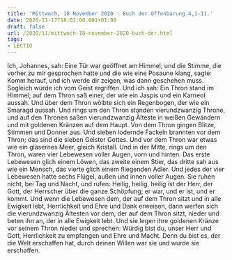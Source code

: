 ```yaml
---
title: 'Mittwoch, 18 November 2020 : Buch der Offenbarung 4,1-11.'
date: 2020-11-17T18:02:00.001+01:00
draft: false
url: /2020/11/mittwoch-18-november-2020-buch-der.html
tags: 
- LECTIO
---
```


Ich, Johannes, sah: Eine Tür war geöffnet am Himmel; und die Stimme, die vorher zu mir gesprochen hatte und die wie eine Posaune klang, sagte: Komm herauf, und ich werde dir zeigen, was dann geschehen muss. Sogleich wurde ich vom Geist ergriffen. Und ich sah: Ein Thron stand im Himmel; auf dem Thron saß einer, der wie ein Jaspis und ein Karneol aussah. Und über dem Thron wölbte sich ein Regenbogen, der wie ein Smaragd aussah. Und rings um den Thron standen vierundzwanzig Throne, und auf den Thronen saßen vierundzwanzig Älteste in weißen Gewändern und mit goldenen Kränzen auf dem Haupt. Von dem Thron gingen Blitze, Stimmen und Donner aus. Und sieben lodernde Fackeln brannten vor dem Thron; das sind die sieben Geister Gottes. Und vor dem Thron war etwas wie ein gläsernes Meer, gleich Kristall. Und in der Mitte, rings um den Thron, waren vier Lebewesen voller Augen, vorn und hinten. Das erste Lebewesen glich einem Löwen, das zweite einem Stier, das dritte sah aus wie ein Mensch, das vierte glich einem fliegenden Adler. Und jedes der vier Lebewesen hatte sechs Flügel, außen und innen voller Augen. Sie ruhen nicht, bei Tag und Nacht, und rufen: Heilig, heilig, heilig ist der Herr, der Gott, der Herrscher über die ganze Schöpfung; er war, und er ist, und er kommt. Und wenn die Lebewesen dem, der auf dem Thron sitzt und in alle Ewigkeit lebt, Herrlichkeit und Ehre und Dank erweisen, dann werfen sich die vierundzwanzig Ältesten vor dem, der auf dem Thron sitzt, nieder und beten ihn an, der in alle Ewigkeit lebt. Und sie legen ihre goldenen Kränze vor seinem Thron nieder und sprechen: Würdig bist du, unser Herr und Gott, Herrlichkeit zu empfangen und Ehre und Macht. Denn du bist es, der die Welt erschaffen hat, durch deinen Willen war sie und wurde sie erschaffen.